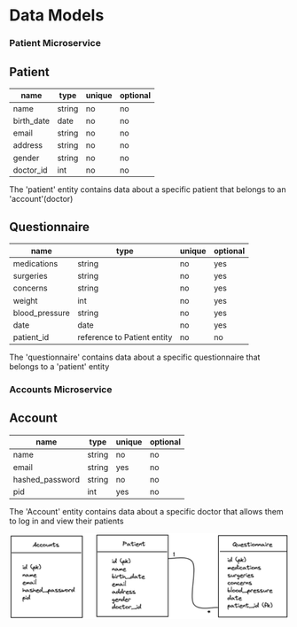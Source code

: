 # Data Models

### Patient Microservice

## Patient

| name             | type   | unique | optional |
| ---------------- | ------ | ------ | -------- |
| name             | string | no     | no       |
| birth_date       | date   | no     | no       |
| email            | string | no     | no       |
| address          | string | no     | no       |
| gender           | string | no     | no       |
| doctor_id        | int    | no     | no       |

The 'patient' entity contains data about a specific patient that belongs to an 'account'(doctor)

## Questionnaire

| name             | type                        | unique | optional |
| ---------------- | --------------------------- | ------ | -------- |
| medications      | string                      | no     | yes      |
| surgeries        | string                      | no     | yes      |
| concerns         | string                      | no     | yes      |
| weight           | int                         | no     | yes      |
| blood_pressure   | string                      | no     | yes      |
| date             | date                        | no     | yes      |
| patient_id       | reference to Patient entity | no     | no       |

The 'questionnaire' contains data about a specific questionnaire that belongs to a 'patient' entity

### Accounts Microservice

## Account

| name             | type   | unique | optional |
| ---------------- | ------ | ------ | -------- |
| name             | string | no     | no       |
| email            | string | yes    | no       |
| hashed_password  | string | no     | no       |
| pid              | int    | yes    | no       |

The 'Account' entity contains data about a specific doctor that allows them to log in and view their patients

![Design](table-design.png)

